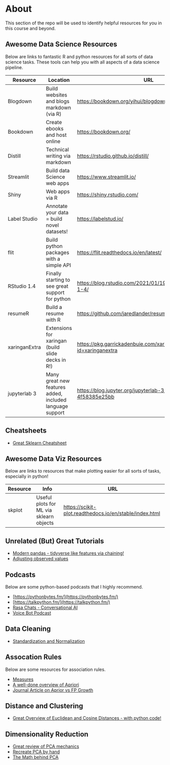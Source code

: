 # About

This section of the repo will be used to identify helpful resources for you in this course and beyond. 


## Awesome Data Science Resources

Below are links to fantastic R and python resources for all sorts of data science tasks.  These tools can help you with all aspects of a data science pipeline.  

| Resource  | Location | URL |
| ------------- | ------------- | ------------- |
| Blogdown  | Build websites and blogs markdown (via R)  | https://bookdown.org/yihui/blogdown/ |
| Bookdown  | Create ebooks and host online  | https://bookdown.org/ |
| Distill | Technical writing via markdown | https://rstudio.github.io/distill/ |
| Streamlit | Build data Science web apps | https://www.streamlit.io/ |
| Shiny | Web apps via R | https://shiny.rstudio.com/ |
| Label Studio | Annotate your data = build novel datasets! |https://labelstud.io/ |
| flit | Build python packages with a simple API | https://flit.readthedocs.io/en/latest/ |
| RStudio 1.4 | Finally starting to see great support for python | https://blog.rstudio.com/2021/01/19/announcing-rstudio-1-4/ |
| resumeR | Build a resume with R | https://github.com/jaredlander/resumer |
| xaringanExtra | Extensions for xaringan (build slide decks in R!) | https://pkg.garrickadenbuie.com/xaringanExtra/#/README?id=xaringanextra|
| jupyterlab 3 | Many great new features added, included language support | https://blog.jupyter.org/jupyterlab-3-0-is-out-4f58385e25bb |


## Cheatsheets

- [Great Sklearn Cheatsheet](https://s3.amazonaws.com/assets.datacamp.com/blog_assets/Scikit_Learn_Cheat_Sheet_Python.pdf)

## Awesome Data Viz Resources

Below are links to resources that make plotting easier for all sorts of tasks, especially in python!

| Resource  | Info | URL |
| ------------- | ------------- | ------------- |
| skplot | Useful plots for ML via sklearn objects | https://scikit-plot.readthedocs.io/en/stable/index.html |


## Unrelated (But) Great Tutorials

- [Modern pandas - tidyverse like features via chaining!](https://tomaugspurger.github.io/method-chaining)
- [Adjusting observed values](https://towardsai.net/p/data-science/how-when-and-why-should-you-normalize-standardize-rescale-your-data-3f083def38ff)






## Podcasts

Below are some python-based podcasts that I highly recommend.

- [https://pythonbytes.fm/](https://pythonbytes.fm/)
- [https://talkpython.fm/](https://talkpython.fm/)
- [Rasa Chats - Conversational AI](https://anchor.fm/rasachats)
- [Voice Bot Podcast](https://voicebot.ai/voicebot-podcasts/)


## Data Cleaning

- [Standardization and Normalization](https://www.analyticsvidhya.com/blog/2020/04/feature-scaling-machine-learning-normalization-standardization/)


## Assocation Rules

Below are some resources for association rules.

- [Measures](https://michael.hahsler.net/research/association_rules/measures.html)
- [A well-done overview of Apriori](https://medium.com/cracking-the-data-science-interview/an-introduction-to-big-data-itemset-mining-a97a17e0665a)
- [Journal Article on Aprior vs FP Growth](http://www.ijcstjournal.org/volume-4/issue-4/IJCST-V4I4P28.pdf)


## Distance and Clustering

- [Great Overview of Euclidean and Cosine Distances - with python code!](https://cmry.github.io/notes/euclidean-v-cosine)

## Dimensionality Reduction

- [Great review of PCA mechanics](https://towardsdatascience.com/pca-clearly-explained-how-when-why-to-use-it-and-feature-importance-a-guide-in-python-7c274582c37e)
- [Recreate PCA by hand](https://sebastianraschka.com/Articles/2015_pca_in_3_steps.html)
- [The Math behind PCA](https://towardsdatascience.com/the-mathematics-behind-principal-component-analysis-fff2d7f4b643)






